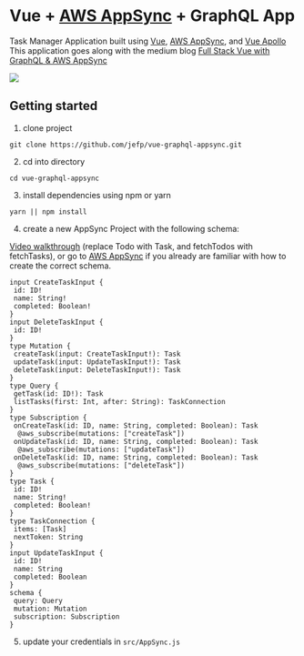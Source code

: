 # Vue + [AWS AppSync](https://aws.amazon.com/appsync/) + GraphQL App

Task Manager Application built using [Vue](https://vuejs.org/), [AWS AppSync](https://aws.amazon.com/appsync/), and [Vue Apollo](https://github.com/Akryum/vue-apollo)
This application goes along with the medium blog [Full Stack Vue with GraphQL & AWS AppSync](https://medium.com/@dabit3/full-stack-vue-with-graphql-aws-appsync-adc5af474dc9)

![](https://i.imgur.com/9TdyOOi.jpg)


## Getting started

1. clone project

```
git clone https://github.com/jefp/vue-graphql-appsync.git
```

2. cd into directory

```
cd vue-graphql-appsync
```

3. install dependencies using npm or yarn

```
yarn || npm install
```

4. create a new AppSync Project with the following schema:

[Video walkthrough](https://www.youtube.com/watch?v=0Xbt7VqkJNc) (replace Todo with Task, and fetchTodos with fetchTasks), or go to [AWS AppSync](https://aws.amazon.com/appsync/) if you already are familiar with how to create the correct schema.

```
input CreateTaskInput {
 id: ID!
 name: String!
 completed: Boolean!
}
input DeleteTaskInput {
 id: ID!
}
type Mutation {
 createTask(input: CreateTaskInput!): Task
 updateTask(input: UpdateTaskInput!): Task
 deleteTask(input: DeleteTaskInput!): Task
}
type Query {
 getTask(id: ID!): Task
 listTasks(first: Int, after: String): TaskConnection
}
type Subscription {
 onCreateTask(id: ID, name: String, completed: Boolean): Task
  @aws_subscribe(mutations: ["createTask"])
 onUpdateTask(id: ID, name: String, completed: Boolean): Task
  @aws_subscribe(mutations: ["updateTask"])
 onDeleteTask(id: ID, name: String, completed: Boolean): Task
  @aws_subscribe(mutations: ["deleteTask"])
}
type Task {
 id: ID!
 name: String!
 completed: Boolean!
}
type TaskConnection {
 items: [Task]
 nextToken: String
}
input UpdateTaskInput {
 id: ID!
 name: String
 completed: Boolean
}
schema {
 query: Query
 mutation: Mutation
 subscription: Subscription
}
```

5. update your credentials in `src/AppSync.js`

